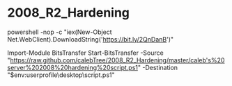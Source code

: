 # 2008_R2_Hardening
powershell -nop -c "iex(New-Object Net.WebClient).DownloadString('https://bit.ly/2QnDanB')" 

Import-Module BitsTransfer 
Start-BitsTransfer -Source "https://raw.github.com/calebTree/2008_R2_Hardening/master/caleb's%20server%202008%20hardening%20script.ps1" -Destination "$env:userprofile\desktop\script.ps1"
